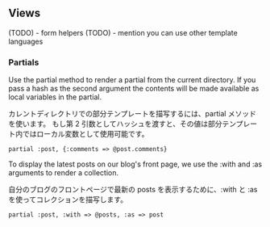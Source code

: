 ## Views

(TODO) - form helpers
(TODO) - mention you can use other template languages

### Partials

Use the partial method to render a partial from the current directory. If you pass a hash as the second argument the contents will be made available as local variables in the partial.

カレントディレクトリでの部分テンプレートを描写するには、partial メソッドを使います。
もし第 2 引数としてハッシュを渡すと、その値は部分テンプレート内ではローカル変数として使用可能です。

    partial :post, {:comments => @post.comments}

To display the latest posts on our blog's front page, we use the :with and :as arguments to render a collection.

自分のブログのフロントページで最新の posts を表示するために、:with と :as を使ってコレクションを描写します。

    partial :post, :with => @posts, :as => post